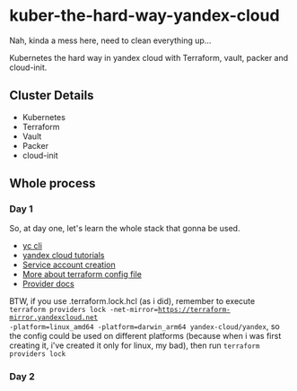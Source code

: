 # kuber-the-hard-way-yandex-cloud

Nah, kinda a mess here, need to clean everything up...

Kubernetes the hard way in yandex cloud with Terraform, vault, packer and cloud-init.

## Cluster Details
- Kubernetes
- Terraform
- Vault
- Packer
- cloud-init

## Whole process

### Day 1

So, at day one, let's learn the whole stack that gonna be used.


- <a href='https://cloud.yandex.com/en-ru/docs/cli/quickstart'>yc cli</a>
- <a href='https://cloud.yandex.ru/docs/tutorials/infrastructure-management/terraform-quickstart'>yandex cloud tutorials</a>
- <a href='https://cloud.yandex.ru/docs/iam/quickstart-sa'>Service account creation</a>
- <a href='https://developer.hashicorp.com/terraform/cli/config/config-file#explicit-installation-method-configuration'>More about terraform config file</a>
- <a href='https://terraform-provider.yandexcloud.net//'>Provider docs</a>

BTW, if you use .terraform.lock.hcl (as i did), remember to execute <code>terraform providers lock -net-mirror=https://terraform-mirror.yandexcloud.net -platform=linux_amd64 -platform=darwin_arm64 yandex-cloud/yandex</code>, so the config could be used on different platforms (because when i was first creating it, i've created it only for linux, my bad), then run <code>terraform providers lock</code>



### Day 2
